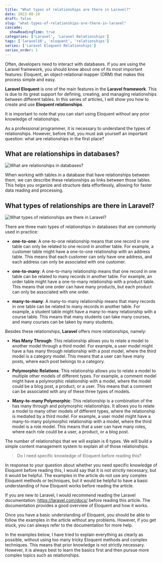 ```yaml
---
title: "What types of relationships are there in Laravel?"
date: 2023-08-10
draft: false
slug: "what-types-of-relationships-are-there-in-laravel"
cascade:
  showReadingTime: true
categories: ['Laravel', 'Laravel Relationships']
tags: ['laravel10', 'eloquent', 'relationships']
series: ['Laravel Eloquent Relationships']
series_order: 1
---
```


Often, developers need to interact with databases. If you are using the Laravel framework, you should know about one of its most important features: Eloquent, an object-relational mapper (ORM) that makes this process simple and easy.

__Laravel Eloquent__ is one of the main features in the __Laravel framework__. This is due to its great support for defining, creating, and managing relationships between different tables. In this series of articles, I will show you how to create and use __Eloquent relationships__.

It is important to note that you can start using Eloquent without any prior knowledge of relationships.

As a professional programmer, it is necessary to understand the types of relationships. However, before that, you must ask yourself an important question: what are relationships in the first place?

## What are relationships in databases?
![What are relationships in databases?](/img/laravel-eloquent-one-to-one-relationship-ultimate-guide-2023/en/what-are-relationships-in-database.png "What are relationships in databases?")

When working with tables in a database that have relationships between them, we can describe these relationships as links between those tables. This helps you organize and structure data effortlessly, allowing for faster data reading and processing.

## What types of relationships are there in Laravel?
![What types of relationships are there in Laravel?](/img/laravel-eloquent-one-to-one-relationship-ultimate-guide-2023/en/what-types-of-relationships-are-there-in-laravel.png "What types of relationships are there in Laravel?")

There are three main types of relationships in databases that are commonly used in practice:

* __one-to-one__:  A one-to-one relationship means that one record in one table can only be related to one record in another table. For example, a customer table might have a one-to-one relationship with an address table. This means that each customer can only have one address, and each address can only be associated with one customer.

* __one-to-many__: A one-to-many relationship means that one record in one table can be related to many records in another table. For example, an order table might have a one-to-many relationship with a product table. This means that one order can have many products, but each product can only be associated with one order.

* __many-to-many__:  A many-to-many relationship means that many records in one table can be related to many records in another table. For example, a student table might have a many-to-many relationship with a course table. This means that many students can take many courses, and many courses can be taken by many students.

Besides these relationships, __Laravel__ offers more relationships, namely:

* __Has Many Through__: This relationship allows you to relate a model to another model through a third model. For example, a user model might have a has many through relationship with a post model, where the third model is a category model. This means that a user can have many posts, where each post belongs to a category.

* __Polymorphic Relations__: This relationship allows you to relate a model to multiple other models of different types. For example, a comment model might have a polymorphic relationship with a model, where the model could be a blog post, a product, or a user. This means that a comment can be associated with any of these three types of models.

* __Many-to-many Polymorphic__: This relationship is a combination of the has many through and polymorphic relationships. It allows you to relate a model to many other models of different types, where the relationship is mediated by a third model. For example, a user model might have a many-to-many polymorphic relationship with a model, where the third model is a role model. This means that a user can have many roles, where each role could be a user, a product, or a blog post.

The number of relationships that we will explain is 6 types. We will build a simple content management system to explain all of those relationships.

> Do I need specific knowledge of Eloquent before reading this?

In response to your question about whether you need specific knowledge of Eloquent before reading this, I would say that it is not strictly necessary, but it would be helpful. The examples in the article do not use any complex Eloquent methods or techniques, but it would be helpful to have a basic understanding of how Eloquent works before reading the article.

If you are new to Laravel, I would recommend reading the Laravel documentation: https://laravel.com/docs/ before reading this article. The documentation provides a good overview of Eloquent and how it works.

Once you have a basic understanding of Eloquent, you should be able to follow the examples in the article without any problems. However, if you get stuck, you can always refer to the documentation for more help.


In the examples below, I have tried to explain everything as clearly as possible, without using too many tricky Eloquent methods and complex techniques. This means that prior knowledge is not strictly necessary. However, it is always best to learn the basics first and then pursue more complex topics such as relationships.